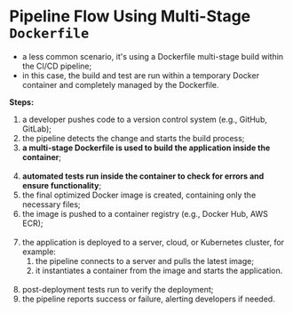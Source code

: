 # Pipeline Flow Using Multi-Stage `Dockerfile`

- a less common scenario, it's using a Dockerfile multi-stage build within the CI/CD pipeline;
- in this case, the build and test are run within a temporary Docker container and completely managed by the Dockerfile.

**Steps:**

1. a developer pushes code to a version control system (e.g., GitHub, GitLab);
2. the pipeline detects the change and starts the build process;
3. **a multi-stage Dockerfile is used to build the application inside the container**;<br/><br/>
4. **automated tests run inside the container to check for errors and ensure functionality**;
5. the final optimized Docker image is created, containing only the necessary files;
6. the image is pushed to a container registry (e.g., Docker Hub, AWS ECR);<br/><br/>
7. the application is deployed to a server, cloud, or Kubernetes cluster, for example:
    1. the pipeline connects to a server and pulls the latest image;
    2. it instantiates a container from the image and starts the application.<br/><br/>
8. post-deployment tests run to verify the deployment;
9. the pipeline reports success or failure, alerting developers if needed.  
